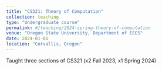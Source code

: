 ```yaml
---
title: "CS321: Theory of Computation"
collection: teaching
type: "Undergraduate course"
permalink: #/teaching/2024-spring-theory-of-computation
venue: "Oregon State University, Department of EECS"
date: 2024-01-01
location: "Corvallis, Oregon"
---
```


Taught three sections of CS321 (x2 Fall 2023, x1 Spring 2024)

